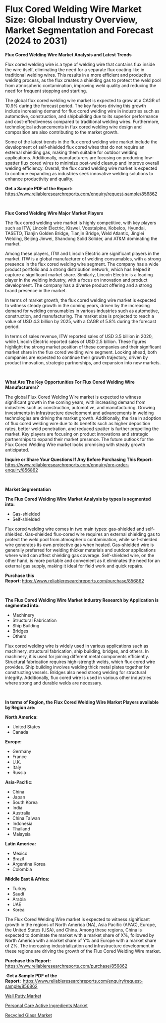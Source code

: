 <p><h1>Flux Cored Welding Wire Market Size: Global Industry Overview, Market Segmentation and Forecast (2024 to 2031)</h1></p><p><strong>Flux Cored Welding Wire Market Analysis and Latest Trends</strong></p>
<p><p>Flux cored welding wire is a type of welding wire that contains flux inside the wire itself, eliminating the need for a separate flux coating like in traditional welding wires. This results in a more efficient and productive welding process, as the flux creates a shielding gas to protect the weld pool from atmospheric contamination, improving weld quality and reducing the need for frequent stopping and starting. </p><p>The global flux cored welding wire market is expected to grow at a CAGR of 10.9% during the forecast period. The key factors driving this growth include increasing demand for flux cored welding wire in industries such as automotive, construction, and shipbuilding due to its superior performance and cost-effectiveness compared to traditional welding wires. Furthermore, technological advancements in flux cored welding wire design and composition are also contributing to the market growth.</p><p>Some of the latest trends in the flux cored welding wire market include the development of self-shielded flux cored wires that do not require an external shielding gas, making them suitable for outdoor welding applications. Additionally, manufacturers are focusing on producing low-spatter flux cored wires to minimize post-weld cleanup and improve overall welding efficiency. Overall, the flux cored welding wire market is expected to continue expanding as industries seek innovative welding solutions to enhance productivity and quality.</p></p>
<p><strong>Get a Sample PDF of the Report:&nbsp;</strong> <a href="https://www.reliableresearchreports.com/enquiry/request-sample/856862">https://www.reliableresearchreports.com/enquiry/request-sample/856862</a></p>
<p>&nbsp;</p>
<p><strong>Flux Cored Welding Wire Major Market Players</strong></p>
<p><p>The flux cored welding wire market is highly competitive, with key players such as ITW, Lincoln Electric, Kiswel, Voestalpine, Kobelco, Hyundai, TASETO, Tianjin Golden Bridge, Tianjin Bridge, Weld Atlantic, Jinglei Welding, Beijing Jinwei, Shandong Solid Solider, and AT&M dominating the market. </p><p>Among these players, ITW and Lincoln Electric are significant players in the market. ITW is a global manufacturer of welding consumables, with a strong presence in the flux cored welding wire segment. The company has a wide product portfolio and a strong distribution network, which has helped it capture a significant market share. Similarly, Lincoln Electric is a leading player in the welding industry, with a focus on innovation and product development. The company has a diverse product offering and a strong brand presence in the market.</p><p>In terms of market growth, the flux cored welding wire market is expected to witness steady growth in the coming years, driven by the increasing demand for welding consumables in various industries such as automotive, construction, and manufacturing. The market size is projected to reach a value of USD 4.3 billion by 2025, with a CAGR of 5.8% during the forecast period.</p><p>In terms of sales revenue, ITW reported sales of USD 3.5 billion in 2020, while Lincoln Electric reported sales of USD 2.5 billion. These figures highlight the strong market position of these companies and their significant market share in the flux cored welding wire segment. Looking ahead, both companies are expected to continue their growth trajectory, driven by product innovation, strategic partnerships, and expansion into new markets.</p></p>
<p>&nbsp;</p>
<p><strong>What Are The Key Opportunities For Flux Cored Welding Wire Manufacturers?</strong></p>
<p><p>The global Flux Cored Welding Wire market is expected to witness significant growth in the coming years, with increasing demand from industries such as construction, automotive, and manufacturing. Growing investments in infrastructure development and advancements in welding technologies are driving the market growth. Additionally, the rise in adoption of flux cored welding wire due to its benefits such as higher deposition rates, better weld penetration, and reduced spatter is further propelling the market. Key players are focusing on product innovations and strategic partnerships to expand their market presence. The future outlook for the Flux Cored Welding Wire market looks promising with steady growth anticipated.</p></p>
<p><strong>Inquire or Share Your Questions If Any Before Purchasing This Report:</strong> <a href="https://www.reliableresearchreports.com/enquiry/pre-order-enquiry/856862">https://www.reliableresearchreports.com/enquiry/pre-order-enquiry/856862</a></p>
<p>&nbsp;</p>
<p><strong>Market Segmentation</strong></p>
<p><strong>The Flux Cored Welding Wire Market Analysis by types is segmented into:</strong></p>
<p><ul><li>Gas-shielded</li><li>Self-shielded</li></ul></p>
<p><p>Flux cored welding wire comes in two main types: gas-shielded and self-shielded. Gas-shielded flux-cored wire requires an external shielding gas to protect the weld pool from atmospheric contamination, while self-shielded wire generates its own protective gas when heated. Gas-shielded wire is generally preferred for welding thicker materials and outdoor applications where wind can affect shielding gas coverage. Self-shielded wire, on the other hand, is more portable and convenient as it eliminates the need for an external gas supply, making it ideal for field work and quick repairs.</p></p>
<p><strong>Purchase this Report:&nbsp;</strong><a href="https://www.reliableresearchreports.com/purchase/856862">https://www.reliableresearchreports.com/purchase/856862</a></p>
<p>&nbsp;</p>
<p><strong>The Flux Cored Welding Wire Market Industry Research by Application is segmented into:</strong></p>
<p><ul><li>Machinery</li><li>Structural Fabrication</li><li>Ship Building</li><li>Bridges</li><li>Others</li></ul></p>
<p><p>Flux cored welding wire is widely used in various applications such as machinery, structural fabrication, ship building, bridges, and others. In machinery, it is used for joining different metal components efficiently. Structural fabrication requires high-strength welds, which flux cored wire provides. Ship building involves welding thick metal plates together for constructing vessels. Bridges also need strong welding for structural integrity. Additionally, flux cored wire is used in various other industries where strong and durable welds are necessary.</p></p>
<p>&nbsp;</p>
<p><strong>In terms of Region, the Flux Cored Welding Wire Market Players available by Region are:</strong></p>
<p>
    <p> <strong> North America: </strong>
        <ul>
            <li>United States</li>
            <li>Canada</li>
        </ul>
        </p> 
    <p> <strong> Europe: </strong>
        <ul>
            <li>Germany</li>
            <li>France</li>
            <li>U.K.</li>
            <li>Italy</li>
            <li>Russia</li>
        </ul>
        </p> 
    <p> <strong> Asia-Pacific: </strong>
        <ul>
            <li>China</li>
            <li>Japan</li>
            <li>South Korea</li>
            <li>India</li>
            <li>Australia</li>
            <li>China Taiwan</li>
            <li>Indonesia</li>
            <li>Thailand</li>
            <li>Malaysia</li>
        </ul>
        </p> 
    <p> <strong> Latin America: </strong>
        <ul>
            <li>Mexico</li>
            <li>Brazil</li>
            <li>Argentina Korea</li>
            <li>Colombia</li>
        </ul>
        </p> 
    <p> <strong> Middle East & Africa: </strong>
        <ul>
            <li>Turkey</li>
            <li>Saudi</li>
            <li>Arabia</li>
            <li>UAE</li>
            <li>Korea</li>
        </ul>
    </p>
    </p>
<p><p>The Flux Cored Welding Wire market is expected to witness significant growth in the regions of North America (NA), Asia Pacific (APAC), Europe, the United States (USA), and China. Among these regions, China is expected to dominate the market with a market share of X%, followed by North America with a market share of Y% and Europe with a market share of Z%. The increasing industrialization and infrastructure development in these regions are driving the growth of the Flux Cored Welding Wire market.</p></p>
<p><strong>Purchase this Report: </strong><a href="https://www.reliableresearchreports.com/purchase/856862">https://www.reliableresearchreports.com/purchase/856862</a></p>
<p>&nbsp;<strong>Get a Sample PDF of the Report:&nbsp;&nbsp;</strong><a href="https://www.reliableresearchreports.com/enquiry/request-sample/856862">https://www.reliableresearchreports.com/enquiry/request-sample/856862</a></p>
<p><strong></strong></p>
<p><p><a href="https://github.com/mauripalmi/Market-Research-Report-List-2/blob/main/wall-putty-market.md">Wall Putty Market</a></p><p><a href="https://github.com/nicoletavirag/Market-Research-Report-List-2/blob/main/personal-care-active-ingredients-market.md">Personal Care Active Ingredients Market</a></p><p><a href="https://github.com/redneck06/Market-Research-Report-List-2/blob/main/recycled-glass-market.md">Recycled Glass Market</a></p></p>